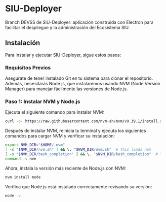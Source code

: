 # SIU-Deployer

Branch DEVSS de SIU-Deployer: aplicación construida con Electron para facilitar el despliegue y la administración del Ecosistema SIU.

## Instalación

Para instalar y ejecutar SIU-Deployer, sigue estos pasos:

### Requisitos Previos

Asegúrate de tener instalado Git en tu sistema para clonar el repositorio. Además, necesitarás Node.js, que instalaremos usando NVM (Node Version Manager) para manejar fácilmente las versiones de Node.js.

### Paso 1: Instalar NVM y Node.js

Ejecuta el siguiente comando para instalar NVM:

```bash
curl -o- https://raw.githubusercontent.com/nvm-sh/nvm/v0.39.1/install.sh | bash
```

Después de instalar NVM, reinicia tu terminal y ejecuta los siguientes comandos para cargar NVM y verificar su instalación:

```bash
export NVM_DIR="$HOME/.nvm"
[ -s "$NVM_DIR/nvm.sh" ] && \. "$NVM_DIR/nvm.sh"  # This loads nvm
[ -s "$NVM_DIR/bash_completion" ] && \. "$NVM_DIR/bash_completion"  # This loads nvm bash_completion
command -v nvm
```

Ahora, instala la versión más reciente de Node.js con NVM:

```bash
nvm install node
```

Verifica que Node.js está instalado correctamente revisando su versión:

```bash
node -v
```

